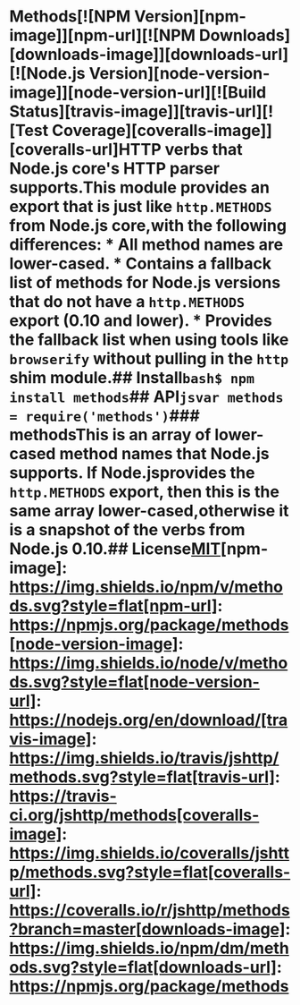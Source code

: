 # Methods[![NPM Version][npm-image]][npm-url][![NPM Downloads][downloads-image]][downloads-url][![Node.js Version][node-version-image]][node-version-url][![Build Status][travis-image]][travis-url][![Test Coverage][coveralls-image]][coveralls-url]HTTP verbs that Node.js core's HTTP parser supports.This module provides an export that is just like `http.METHODS` from Node.js core,with the following differences:  * All method names are lower-cased.  * Contains a fallback list of methods for Node.js versions that do not have a    `http.METHODS` export (0.10 and lower).  * Provides the fallback list when using tools like `browserify` without pulling    in the `http` shim module.## Install```bash$ npm install methods```## API```jsvar methods = require('methods')```### methodsThis is an array of lower-cased method names that Node.js supports. If Node.jsprovides the `http.METHODS` export, then this is the same array lower-cased,otherwise it is a snapshot of the verbs from Node.js 0.10.## License[MIT](LICENSE)[npm-image]: https://img.shields.io/npm/v/methods.svg?style=flat[npm-url]: https://npmjs.org/package/methods[node-version-image]: https://img.shields.io/node/v/methods.svg?style=flat[node-version-url]: https://nodejs.org/en/download/[travis-image]: https://img.shields.io/travis/jshttp/methods.svg?style=flat[travis-url]: https://travis-ci.org/jshttp/methods[coveralls-image]: https://img.shields.io/coveralls/jshttp/methods.svg?style=flat[coveralls-url]: https://coveralls.io/r/jshttp/methods?branch=master[downloads-image]: https://img.shields.io/npm/dm/methods.svg?style=flat[downloads-url]: https://npmjs.org/package/methods
